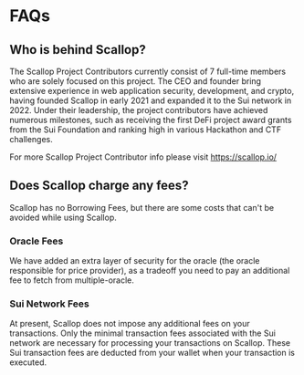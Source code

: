 # FAQs

## Who is behind Scallop?

The Scallop Project Contributors currently consist of 7 full-time members who are solely focused on this project. The CEO and founder bring extensive experience in web application security, development, and crypto, having founded Scallop in early 2021 and expanded it to the Sui network in 2022. Under their leadership, the project contributors have achieved numerous milestones, such as receiving the first DeFi project award grants from the Sui Foundation and ranking high in various Hackathon and CTF challenges.

For more Scallop Project Contributor info please visit​ https://scallop.io/

## Does Scallop charge any fees?

Scallop has no Borrowing Fees, but there are some costs that can't be avoided while using Scallop.

### Oracle Fees

We have added an extra layer of security for the oracle (the oracle responsible for price provider), as a tradeoff you need to pay an additional fee to fetch from multiple-oracle.

### Sui Network Fees

At present, Scallop does not impose any additional fees on your transactions. Only the minimal transaction fees associated with the Sui network are necessary for processing your transactions on Scallop. These Sui transaction fees are deducted from your wallet when your transaction is executed.&#x20;
